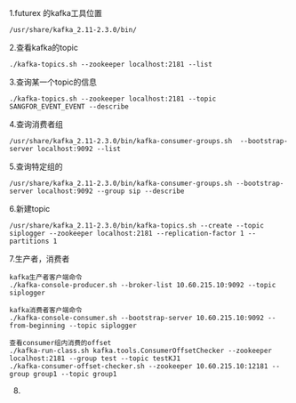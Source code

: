 

1.futurex 的kafka工具位置

```shell
/usr/share/kafka_2.11-2.3.0/bin/
```

2.查看kafka的topic

```shell
./kafka-topics.sh --zookeeper localhost:2181 --list
```

3.查询某一个topic的信息

```shell
./kafka-topics.sh --zookeeper localhost:2181 --topic SANGFOR_EVENT_EVENT --describe
```

4.查询消费者组

```shell
/usr/share/kafka_2.11-2.3.0/bin/kafka-consumer-groups.sh  --bootstrap-server localhost:9092 --list
```

5.查询特定组的

```shell
/usr/share/kafka_2.11-2.3.0/bin/kafka-consumer-groups.sh --bootstrap-server localhost:9092 --group sip --describe
```

6.新建topic

```shell
/usr/share/kafka_2.11-2.3.0/bin/kafka-topics.sh --create --topic siplogger --zookeeper localhost:2181 --replication-factor 1 --partitions 1 
```

7.生产者，消费者

```shell
kafka生产者客户端命令
./kafka-console-producer.sh --broker-list 10.60.215.10:9092 --topic siplogger

kafka消费者客户端命令
./kafka-console-consumer.sh --bootstrap-server 10.60.215.10:9092 --from-beginning --topic siplogger

查看consumer组内消费的offset
./kafka-run-class.sh kafka.tools.ConsumerOffsetChecker --zookeeper localhost:2181 --group test --topic testKJ1
./kafka-consumer-offset-checker.sh --zookeeper 10.60.215.10:12181 --group group1 --topic group1

```

8.